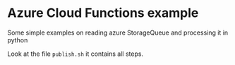 # Azure Cloud Functions example

Some simple examples on reading azure StorageQueue and processing it in python

Look at the file `publish.sh` it contains all steps.
